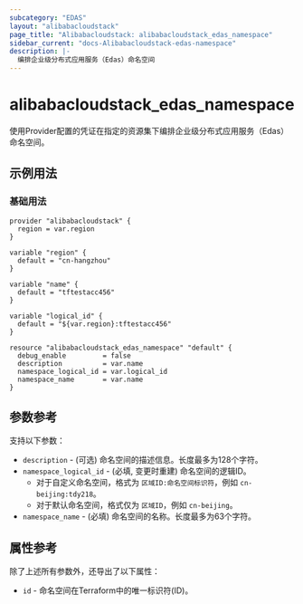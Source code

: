 ```yaml
---
subcategory: "EDAS"
layout: "alibabacloudstack"
page_title: "Alibabacloudstack: alibabacloudstack_edas_namespace"
sidebar_current: "docs-Alibabacloudstack-edas-namespace"
description: |- 
  编排企业级分布式应用服务（Edas）命名空间
---
```


# alibabacloudstack_edas_namespace

使用Provider配置的凭证在指定的资源集下编排企业级分布式应用服务（Edas）命名空间。

## 示例用法

### 基础用法

```hcl
provider "alibabacloudstack" {
  region = var.region
}

variable "region" {
  default = "cn-hangzhou"
}

variable "name" {
  default = "tftestacc456"
}

variable "logical_id" {
  default = "${var.region}:tftestacc456"
}

resource "alibabacloudstack_edas_namespace" "default" {
  debug_enable         = false
  description          = var.name
  namespace_logical_id = var.logical_id
  namespace_name       = var.name
}
```

## 参数参考

支持以下参数：

* `description` - (可选) 命名空间的描述信息。长度最多为128个字符。
* `namespace_logical_id` - (必填, 变更时重建) 命名空间的逻辑ID。  
  - 对于自定义命名空间，格式为 `区域ID:命名空间标识符`，例如 `cn-beijing:tdy218`。
  - 对于默认命名空间，格式仅为 `区域ID`，例如 `cn-beijing`。
* `namespace_name` - (必填)  命名空间的名称。长度最多为63个字符。

## 属性参考

除了上述所有参数外，还导出了以下属性：

* `id` - 命名空间在Terraform中的唯一标识符(ID)。